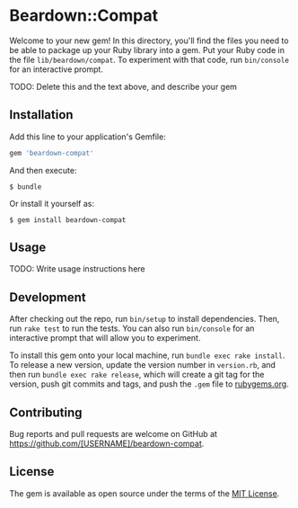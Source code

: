 # Beardown::Compat

Welcome to your new gem! In this directory, you'll find the files you need to be able to package up your Ruby library into a gem. Put your Ruby code in the file `lib/beardown/compat`. To experiment with that code, run `bin/console` for an interactive prompt.

TODO: Delete this and the text above, and describe your gem

## Installation

Add this line to your application's Gemfile:

```ruby
gem 'beardown-compat'
```

And then execute:

    $ bundle

Or install it yourself as:

    $ gem install beardown-compat

## Usage

TODO: Write usage instructions here

## Development

After checking out the repo, run `bin/setup` to install dependencies. Then, run `rake test` to run the tests. You can also run `bin/console` for an interactive prompt that will allow you to experiment.

To install this gem onto your local machine, run `bundle exec rake install`. To release a new version, update the version number in `version.rb`, and then run `bundle exec rake release`, which will create a git tag for the version, push git commits and tags, and push the `.gem` file to [rubygems.org](https://rubygems.org).

## Contributing

Bug reports and pull requests are welcome on GitHub at https://github.com/[USERNAME]/beardown-compat.

## License

The gem is available as open source under the terms of the [MIT License](https://opensource.org/licenses/MIT).
